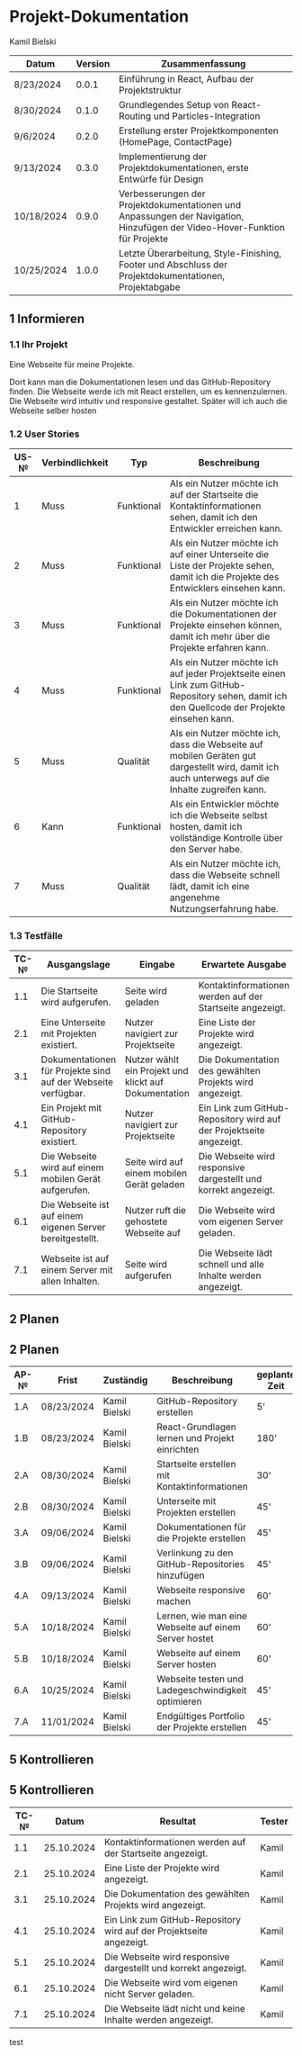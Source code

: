 # Projekt-Dokumentation


Kamil Bielski

| Datum       | Version | Zusammenfassung                                              |
| ----------- | ------- | ------------------------------------------------------------ |
| 8/23/2024   | 0.0.1   | Einführung in React, Aufbau der Projektstruktur               |
| 8/30/2024   | 0.1.0   | Grundlegendes Setup von React-Routing und Particles-Integration |
| 9/6/2024    | 0.2.0   | Erstellung erster Projektkomponenten (HomePage, ContactPage)  |
| 9/13/2024   | 0.3.0   | Implementierung der Projektdokumentationen, erste Entwürfe für Design |
| 10/18/2024  | 0.9.0   | Verbesserungen der Projektdokumentationen und Anpassungen der Navigation, Hinzufügen der Video-Hover-Funktion für Projekte |
| 10/25/2024  | 1.0.0   | Letzte Überarbeitung, Style-Finishing, Footer und Abschluss der Projektdokumentationen, Projektabgabe |


## 1 Informieren

### 1.1 Ihr Projekt

Eine Webseite für meine Projekte.

Dort kann man die Dokumentationen lesen und das GitHub-Repository finden. Die Webseite werde ich mit React erstellen, um es kennenzulernen.
Die Webseite wird intuitiv und responsive gestaltet. Später will ich auch die Webseite selber hosten
### 1.2 User Stories

| US-№ | Verbindlichkeit | Typ        | Beschreibung                                                                 |
| ---- | --------------- | ----------| --------------------------------------------------------------------------- |
| 1    | Muss            | Funktional | Als ein Nutzer möchte ich auf der Startseite die Kontaktinformationen sehen, damit ich den Entwickler erreichen kann. |
| 2    | Muss            | Funktional | Als ein Nutzer möchte ich auf einer Unterseite die Liste der Projekte sehen, damit ich die Projekte des Entwicklers einsehen kann. |
| 3    | Muss            | Funktional | Als ein Nutzer möchte ich die Dokumentationen der Projekte einsehen können, damit ich mehr über die Projekte erfahren kann. |
| 4    | Muss            | Funktional | Als ein Nutzer möchte ich auf jeder Projektseite einen Link zum GitHub-Repository sehen, damit ich den Quellcode der Projekte einsehen kann. |
| 5    | Muss            | Qualität   | Als ein Nutzer möchte ich, dass die Webseite auf mobilen Geräten gut dargestellt wird, damit ich auch unterwegs auf die Inhalte zugreifen kann. |
| 6    | Kann            | Funktional | Als ein Entwickler möchte ich die Webseite selbst hosten, damit ich vollständige Kontrolle über den Server habe. |
| 7    | Muss            | Qualität   | Als ein Nutzer möchte ich, dass die Webseite schnell lädt, damit ich eine angenehme Nutzungserfahrung habe. |



### 1.3 Testfälle

| TC-№ | Ausgangslage                                                 | Eingabe                                 | Erwartete Ausgabe                                            |
| ---- | ------------------------------------------------------------ | --------------------------------------- | ------------------------------------------------------------ |
| 1.1  | Die Startseite wird aufgerufen.                              | Seite wird geladen                      | Kontaktinformationen werden auf der Startseite angezeigt.     |
| 2.1  | Eine Unterseite mit Projekten existiert.                     | Nutzer navigiert zur Projektseite       | Eine Liste der Projekte wird angezeigt.                      |
| 3.1  | Dokumentationen für Projekte sind auf der Webseite verfügbar. | Nutzer wählt ein Projekt und klickt auf Dokumentation | Die Dokumentation des gewählten Projekts wird angezeigt.     |
| 4.1  | Ein Projekt mit GitHub-Repository existiert.                 | Nutzer navigiert zur Projektseite       | Ein Link zum GitHub-Repository wird auf der Projektseite angezeigt. |
| 5.1  | Die Webseite wird auf einem mobilen Gerät aufgerufen.        | Seite wird auf einem mobilen Gerät geladen | Die Webseite wird responsive dargestellt und korrekt angezeigt. |
| 6.1  | Die Webseite ist auf einem eigenen Server bereitgestellt.    | Nutzer ruft die gehostete Webseite auf  | Die Webseite wird vom eigenen Server geladen.                 |
| 7.1  | Webseite ist auf einem Server mit allen Inhalten.            | Seite wird aufgerufen                   | Die Webseite lädt schnell und alle Inhalte werden angezeigt.  |




## 2 Planen
## 2 Planen

| AP-№ | Frist       | Zuständig      | Beschreibung                                                                 | geplante Zeit |
| ---- | ----------- | -------------- | ---------------------------------------------------------------------------- | ------------- |
| 1.A  | 08/23/2024  | Kamil Bielski  | GitHub-Repository erstellen                                                   | 5'            |
| 1.B  | 08/23/2024  | Kamil Bielski  | React-Grundlagen lernen und Projekt einrichten                                | 180'          |
| 2.A  | 08/30/2024  | Kamil Bielski  | Startseite erstellen mit Kontaktinformationen                                 | 30'           |
| 2.B  | 08/30/2024  | Kamil Bielski  | Unterseite mit Projekten erstellen                                            | 45'           |
| 3.A  | 09/06/2024  | Kamil Bielski  | Dokumentationen für die Projekte erstellen                                    | 45'           |
| 3.B  | 09/06/2024  | Kamil Bielski  | Verlinkung zu den GitHub-Repositories hinzufügen                              | 45'           |
| 4.A  | 09/13/2024  | Kamil Bielski  | Webseite responsive machen                                                   | 60'           |
| 5.A  | 10/18/2024  | Kamil Bielski  | Lernen, wie man eine Webseite auf einem Server hostet                         | 60'           |
| 5.B  | 10/18/2024  | Kamil Bielski  | Webseite auf einem Server hosten                                              | 60'           |
| 6.A  | 10/25/2024  | Kamil Bielski  | Webseite testen und Ladegeschwindigkeit optimieren                            | 45'           |
| 7.A  | 11/01/2024  | Kamil Bielski  | Endgültiges Portfolio der Projekte erstellen                                  | 45'           |






## 5 Kontrollieren

## 5 Kontrollieren

| TC-№ | Datum       | Resultat                                             | Tester |
| ---- | ----------- | ---------------------------------------------------- | ------ |
| 1.1  | 25.10.2024  | Kontaktinformationen werden auf der Startseite angezeigt. | Kamil  |
| 2.1  | 25.10.2024  | Eine Liste der Projekte wird angezeigt.              | Kamil  |
| 3.1  | 25.10.2024  | Die Dokumentation des gewählten Projekts wird angezeigt. | Kamil  |
| 4.1  | 25.10.2024  | Ein Link zum GitHub-Repository wird auf der Projektseite angezeigt. | Kamil  |
| 5.1  | 25.10.2024  | Die Webseite wird responsive dargestellt und korrekt angezeigt. | Kamil  |
| 6.1  | 25.10.2024  | Die Webseite wird vom eigenen nicht Server geladen.        | Kamil  |
| 7.1  | 25.10.2024  | Die Webseite lädt nicht  und keine Inhalte werden angezeigt. | Kamil  |


test


